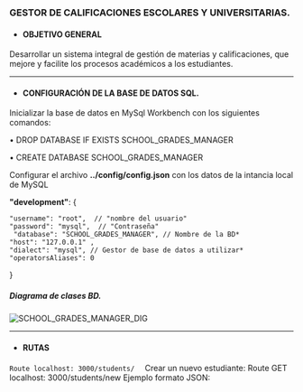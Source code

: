 ### GESTOR DE CALIFICACIONES ESCOLARES Y UNIVERSITARIAS.


- #### OBJETIVO GENERAL
Desarrollar un sistema integral de gestión de materias y calificaciones, que mejore y facilite los procesos académicos a los estudiantes.

---

- #### CONFIGURACIÓN DE LA BASE DE DATOS SQL.
Inicializar la base de datos en MySql Workbench con los siguientes comandos:

 • DROP DATABASE IF EXISTS SCHOOL_GRADES_MANAGER
 
 • CREATE DATABASE SCHOOL_GRADES_MANAGER


Configurar el archivo **../config/config.json** con los datos de la intancia local de MySQL

   **"development"**: {
   
    "username": "root",  // "nombre del usuario"
    "password": "mysql",  // "Contraseña"
	 "database": "SCHOOL_GRADES_MANAGER", // Nombre de la BD*
    "host": "127.0.0.1" ,
    "dialect": "mysql", // Gestor de base de datos a utilizar*
    "operatorsAliases": 0
  }
  
  ##### Diagrama de clases BD.
  
  ![SCHOOL_GRADES_MANAGER_DIG](https://user-images.githubusercontent.com/70857130/102020951-76816d80-3d4a-11eb-952b-d26ccf263fc8.png)
  
  ---
- #### RUTAS
 `Route localhost: 3000/students/  `
        Crear un nuevo estudiante:  Route GET localhost: 3000/students/new
		Ejemplo formato JSON:
		

